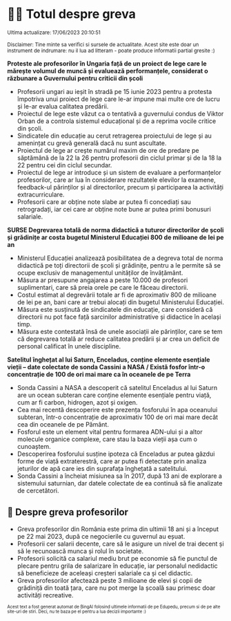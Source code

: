 # 👩‍🏫 Totul despre greva
<sub>Ultima actualizare: 17/06/2023 20:10:51</sub>

<sub>Disclaimer: Tine minte sa verifici si sursele de actualitate. Acest site este doar un instrument de indrumare: nu il lua ad litteram - poate produce informatii partial gresite :)</sub>

**Proteste ale profesorilor în Ungaria față de un proiect de lege care le mărește volumul de muncă și evaluează performanțele, considerat o răzbunare a Guvernului pentru criticii din școli**

- Profesorii ungari au ieșit în stradă pe 15 iunie 2023 pentru a protesta împotriva unui proiect de lege care le-ar impune mai multe ore de lucru și le-ar evalua calitatea predării.
- Proiectul de lege este văzut ca o tentativă a guvernului condus de Viktor Orban de a controla sistemul educațional și de a reprima vocile critice din școli.
- Sindicatele din educație au cerut retragerea proiectului de lege și au amenințat cu grevă generală dacă nu sunt ascultate.
- Proiectul de lege ar crește numărul maxim de ore de predare pe săptămână de la 22 la 26 pentru profesorii din ciclul primar și de la 18 la 22 pentru cei din ciclul secundar.
- Proiectul de lege ar introduce și un sistem de evaluare a performanțelor profesorilor, care ar lua în considerare rezultatele elevilor la examene, feedback-ul părinților și al directorilor, precum și participarea la activități extracurriculare.
- Profesorii care ar obține note slabe ar putea fi concediați sau retrogradați, iar cei care ar obține note bune ar putea primi bonusuri salariale.

**SURSE Degrevarea totală de norma didactică a tuturor directorilor de școli și grădinițe ar costa bugetul Ministerul Educației 800 de milioane de lei pe an**

- Ministerul Educației analizează posibilitatea de a degreva total de norma didactică pe toți directorii de școli și grădinițe, pentru a le permite să se ocupe exclusiv de managementul unităților de învățământ.
- Măsura ar presupune angajarea a peste 10.000 de profesori suplimentari, care să preia orele pe care le făceau directorii.
- Costul estimat al degrevării totale ar fi de aproximativ 800 de milioane de lei pe an, bani care ar trebui alocați din bugetul Ministerului Educației.
- Măsura este susținută de sindicatele din educație, care consideră că directorii nu pot face față sarcinilor administrative și didactice în același timp.
- Măsura este contestată însă de unele asociații ale părinților, care se tem că degrevarea totală ar reduce calitatea predării și ar crea un deficit de personal calificat în unele discipline.

**Satelitul înghețat al lui Saturn, Enceladus, conține elemente esențiale vieții – date colectate de sonda Cassini a NASA / Există fosfor într-o concentrație de 100 de ori mai mare ca în oceanele de pe Terra**

- Sonda Cassini a NASA a descoperit că satelitul Enceladus al lui Saturn are un ocean subteran care conține elemente esențiale pentru viață, cum ar fi carbon, hidrogen, azot și oxigen.
- Cea mai recentă descoperire este prezența fosforului în apa oceanului subteran, într-o concentrație de aproximativ 100 de ori mai mare decât cea din oceanele de pe Pământ.
- Fosforul este un element vital pentru formarea ADN-ului și a altor molecule organice complexe, care stau la baza vieții așa cum o cunoaștem.
- Descoperirea fosforului susține ipoteza că Enceladus ar putea găzdui forme de viață extraterestră, care ar putea fi detectate prin analiza jeturilor de apă care ies din suprafața înghețată a satelitului.
- Sonda Cassini a încheiat misiunea sa în 2017, după 13 ani de explorare a sistemului saturnian, dar datele colectate de ea continuă să fie analizate de cercetători.

## 🏫 Despre greva profesorilor

- Greva profesorilor din România este prima din ultimii 18 ani și a început pe 22 mai 2023, după ce negocierile cu guvernul au eșuat.
- Profesorii cer salarii decente, care să le asigure un nivel de trai decent și să le recunoască munca și rolul în societate.
- Profesorii solicită ca salariul mediu brut pe economie să fie punctul de plecare pentru grila de salarizare în educație, iar personalul nedidactic să beneficieze de aceleași creșteri salariale ca și cel didactic.
- Greva profesorilor afectează peste 3 milioane de elevi și copii de grădiniță din toată țara, care nu pot merge la școală sau primesc doar activități recreative.


<sub><sub>Acest text a fost generat automat de BingAI folosind ultimele informatii de pe Edupedu, precum si de pe alte site-uri de stiri. Deci, nu te baza pe el pentru a lua decizii importante :)</sub></sub>